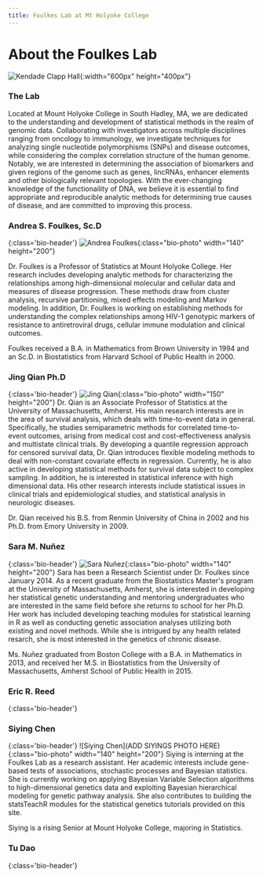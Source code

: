 ```yaml
---
title: Foulkes Lab at Mt Holyoke College
---
```


# About the Foulkes Lab

![Kendade Clapp Hall](KendadeClappHalls.jpg){:width="600px" height="400px"}

### The Lab
Located at Mount Holyoke College in South Hadley, MA, we are dedicated to the understanding and development of statistical methods in the realm of genomic data. Collaborating with investigators across multiple disciplines ranging from oncology to immunology, we investigate techniques for analyzing single nucleotide polymorphisms (SNPs) and disease outcomes, while considering the complex correlation structure of the human genome. Notably, we are interested in determining the association of biomarkers and given regions of the genome such as genes, lincRNAs, enhancer elements and other biologically relevant topologies. With the ever-changing knowledge of the functionaility of DNA, we believe it is essential to find appropriate and reproducible analytic methods for determining true causes of disease, and are committed to improving this process.

### Andrea S. Foulkes, Sc.D
{:class='bio-header'}
![Andrea Foulkes](foulkes.jpg){:class="bio-photo" width="140" height="200"}

Dr. Foulkes is a Professor of Statistics at Mount Holyoke College. Her research includes developing analytic methods for characterizing the relationships among high-dimensional molecular and cellular data and measures of disease progression. These methods draw from cluster analysis, recursive partitioning, mixed effects modeling and Markov modeling. In addition, Dr. Foulkes is working on establishing methods for understanding the complex relationships among HIV-1 genotypic markers of resistance to antiretroviral drugs, cellular immune modulation and clinical outcomes.

Foulkes received a B.A. in Mathematics from Brown University in 1994 and an Sc.D. in Biostatistics from Harvard School of Public Health in 2000.

### Jing Qian Ph.D
{:class='bio-header'}
![Jing Qian](Jing_Qian.jpg){:class="bio-photo" width="150" height="200"}
Dr. Qian is an Associate Professor of Statistics at the University of Massachusetts, Amherst. His main research interests are in the area of survival analysis, which deals with time-to-event data in general. Specifically, he studies semiparametric methods for correlated time-to-event outcomes, arising from medical cost and cost-effectiveness analysis and multistate clinical trials. By developing a quantile regression approach for censored survival data, Dr. Qian introduces flexible modeling methods to deal with non-constant covariate effects in regression. Currently, he is also active in developing statistical methods for survival data subject to complex sampling. In addition, he is interested in statistical inference with high dimensional data. His other research interests include statistical issues in clinical trials and epidemiological studies, and statistical analysis in neurologic diseases.

Dr. Qian received his B.S. from Renmin University of China in 2002 and his Ph.D. from Emory University in 2009.

### Sara M. Nuñez
{:class='bio-header'}
![Sara Nuñez](sara.jpg){:class="bio-photo" width="140" height="200"}
Sara has been a Research Scientist under Dr. Foulkes since January 2014. As a recent graduate from the Biostatistics Master's program at the University of Massachusetts, Amherst, she is interested in developing her statistical genetic understanding and mentoring undergraduates who are interested in the same field before she returns to school for her Ph.D. Her work has included developing teaching modules for statistical learning in R as well as conducting genetic association analyses utilizing both existing and novel methods. While she is intrigued by any health related resarch, she is most interested in the genetics of chronic disease. 

Ms. Nuñez graduated from Boston College with a B.A. in Mathematics in 2013, and received her M.S. in Biostatistics from the University of Massachusetts, Amherst School of Public Health in 2015.

### Eric R. Reed
{:class='bio-header'}

### Siying Chen
{:class='bio-header'}
![Siying Chen](ADD SIYINGS PHOTO HERE){:class="bio-photo" width="140" height="200"}
Siying is interning at the Foulkes Lab as a research assistant. Her academic interests include gene-based tests of associations, stochastic processes and Bayesian statistics. She is currently working on applying Bayesian Variable Selection algorithms to high-dimensional genetics data and exploiting Bayesian hierarchical modeling for genetic pathway analysis. She also contributes to building the statsTeachR modules for the statistical genetics tutorials provided on this site. 

Siying is a rising Senior at Mount Holyoke College, majoring in Statistics. 

### Tu Dao
{:class='bio-header'}



